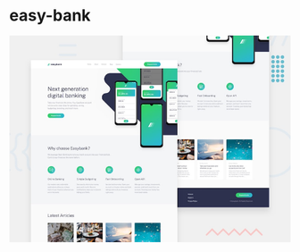 # easy-bank

![social](https://raw.githubusercontent.com/andresebb/easy-bank/master/desktop-preview.jpg)
